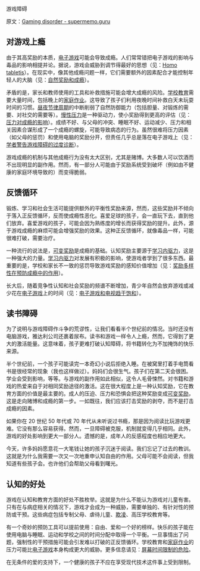 游戏障碍

原文：[Gaming disorder - supermemo.guru](https://supermemo.guru/wiki/Gaming_disorder)

## 对游戏上瘾

由于其高奖励的本质，[电子游戏](https://supermemo.guru/wiki/Videogames)可能会导致成瘾。人们常常错把电子游戏的影响与毒品的影响相提并论。据说，游戏会威胁到调节得最好的思想（见：[Homo tabletis](https://supermemo.guru/wiki/Homo_tabletis)）。在现实中，像其他成瘾问题一样，它们需要额外的因素配合才能控制年轻人的大脑（见：[自然奖励和成瘾](https://supermemo.guru/wiki/Drug_addictions_share_common_pathways_with_natural_reward)）。

矛盾的是，家长和教师使用的工具和补救措施可能会增大成瘾的风险。[学校教育](https://supermemo.guru/wiki/Schooling)需要大量时间，包括晚上的[家庭作业](https://supermemo.guru/wiki/Homework)。这导致了孩子们利用夜晚时间补救白天未玩耍时间的习惯。[昼夜节律周期](https://supermemo.guru/wiki/Circadian_cycle)的中断削弱了自然防御能力（包括胆量、对锻炼的需要、对社交的需要等）。[慢性压力](https://supermemo.guru/wiki/Chronic_stress)是一种驱动力，使小奖励得到更高的评估（见：[压力对成瘾的影响](https://supermemo.guru/wiki/School_stress_increases_vulnerability_to_addiction)）。成绩不好、与父母的冲突、睡眠不好、运动减少、压力和相关因素合谋形成了一个成瘾的螺旋，可能导致病态的行为。虽然很难将压力因素（如父母的惩罚）和使用电脑的奖励分开，但责任几乎总是落在电子游戏上（见：[学者警告游戏障碍的过度诊断](https://supermemo.guru/wiki/Scholars_warn_of_gaming_disorder_overdiagnosis)）。

游戏成瘾的机制与其他成瘾行为没有太大区别，尤其是赌博。大多数人可以饮酒而不出现明显的副作用。然而，有一部分人可能由于奖励系统受到破坏（例如由不健康的家庭环境导致的）而变得脆弱。

## 反馈循环

锻炼、学习和社会生活可能提供额外的平衡性奖励来源，然而，这些奖励并不倾向于落入正反馈循环，反而使成瘾性恶化。喜爱足球的孩子，会一直玩下去，直到他们放弃。喜爱游戏的孩子，可能会因为熟练度的增长而获得奖励的提升。此外，源于游戏成瘾的麻烦可能会增强奖励的效果。这种正反馈循环，就像毒品一样，可能很难打破，需要治疗。

一种流行的说法是，[可变奖励](https://supermemo.guru/wiki/Variable_reward)是成瘾的基础。认知奖励主要源于[学习内驱力](https://supermemo.guru/wiki/Learn_drive)，这是一种强大的力量。[学习内驱力](https://supermemo.guru/wiki/Learn_drive)对发展有积极的影响，使游戏者学到了很多东西。最重要的是，学校和家长不一致的惩罚导致游戏奖励的感知价值增加（见：[奖励多样性在预防成瘾中的作用](https://supermemo.guru/wiki/Reward_diversity_in_preventing_addictions)）。

长大后，随着竞争性认知和社会奖励的频谱不断增加，青少年自然会放弃游戏或减少花在[电子游戏](https://supermemo.guru/wiki/Videogames)上的时间（见：[电子游戏和电视趋于饱和](https://supermemo.guru/wiki/Videogames_and_TV_tend_to_saturate)）。

## 读书障碍

为了说明与游戏障碍作斗争的荒谬性，让我们看看半个世纪前的情况。当时还没有电脑游戏，雅达利公司还裹着尿布。读书和游戏一样令人上瘾，然而，它得到了更大的激活能量。这意味着，孩子更难打破认知障碍，将书籍转化为不加掩饰的快乐来源。

半个世纪前，一个孩子可能读完一本奇幻小说后拒绝入睡。在被窝里打着手电筒看书是很经常的现象（我也这样做过）。妈妈们会很生气。孩子们在第二天会很困。学业会受到影响，等等。与游戏的副作用如此相似，这令人毛骨悚然。对书籍和游戏的热爱来自于对相同奖励途径的激活。这在很大程度上是一种认知奖励，它在教育方面的价值是最主要的。成人的压迫、压力和恐惧会把这种奖励变成[可变奖励](https://supermemo.guru/wiki/Variable_reward)，这是走向赌博和成瘾的第一步。一如既往，我们应该打击奖励的剥夺，而不是打击成瘾的因素。

如果你在 20 世纪 50 年代或 70 年代从未听说过书瘾，那是因为阅读比玩游戏更难。它没有那么容易获得。然而，一旦障碍被克服，机制就变得几乎相同。此外，游戏的好处影响到更大一部分人。遗憾的是，成年人的反感程度也相应地更大。

今天，许多妈妈愿意花一大笔钱让她的孩子沉迷于阅读。我们忘记了过去的教训。这就是为什么我需要一次又一次地重申认知自由的作用。父母可能不会阅读，但我知道有些孩子会。也许他们会帮助父母看到曙光。

## 认知的好处

游戏在认知和教育方面的好处不胜枚举。这就是为什么不能认为游戏对儿童有害。只有在与病症相关的情况下，游戏才会成为一种威胁，需要单独的、有针对性的预防或干预。这些病症包括专制父母、虐待儿童、[欺凌](https://supermemo.guru/wiki/Bullying)、高压学校教育等。

有一个奇妙的预防工具可以提前使用：自由、爱和一个好的榜样。快乐的孩子能在使用电脑与睡眠、运动和学校之间的时间分配中取得一个平衡。一旦事情出了问题，强制性的干预措施可能会引发难以打破的正反馈循环。学校教育和[家庭作业](https://supermemo.guru/wiki/Homework)的压力可能比[电子游戏](https://supermemo.guru/wiki/Videogames)本身构成更大的威胁。更多信息请见：[屏幕时间限制的危险](https://supermemo.guru/wiki/Dangers_of_screen_time_limits)。

在无条件的爱的支持下，一个健康的孩子不应在享受现代技术这件事上受到限制。